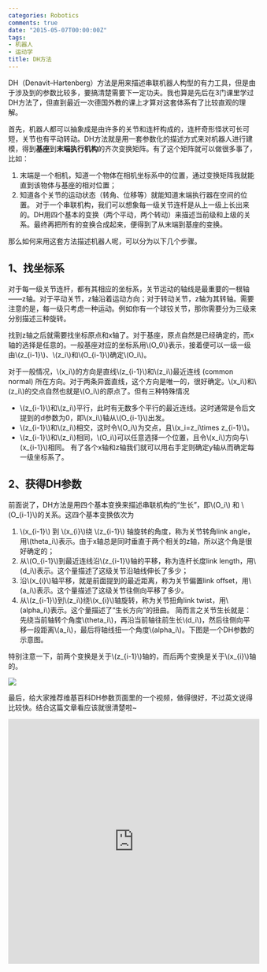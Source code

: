 ```yaml
---
categories: Robotics
comments: true
date: "2015-05-07T00:00:00Z"
tags:
- 机器人
- 运动学
title: DH方法
---
```


DH（Denavit–Hartenberg）方法是用来描述串联机器人构型的有力工具，但是由于涉及到的参数比较多，要搞清楚需要下一定功夫。我也算是先后在3门课里学过DH方法了，但直到最近一次德国外教的课上才算对这套体系有了比较直观的理解。

首先，机器人都可以抽象成是由许多的关节和连杆构成的，连杆奇形怪状可长可短，关节也有平动转动。DH方法就是用一套参数化的描述方式来对机器人进行建模，得到**基座**到**末端执行机构**的齐次变换矩阵。有了这个矩阵就可以做很多事了，比如：

1.  末端是一个相机，知道一个物体在相机坐标系中的位置，通过变换矩阵我就能直到该物体与基座的相对位置；
2.  知道各个关节的运动状态（转角、位移等）就能知道末端执行器在空间的位置。
对于一个串联机构，我们可以想象每一级关节连杆是从上一级上长出来的。DH用四个基本的变换（两个平动，两个转动）来描述当前级和上级的关系。最终再把所有的变换合成起来，便得到了从末端到基座的变换。

<!--more-->

那么如何来用这套方法描述机器人呢，可以分为以下几个步骤。

## 1、找坐标系

对于每一级关节连杆，都有其相应的坐标系，关节运动的轴线是最重要的一根轴——z轴。对于平动关节，z轴沿着运动方向；对于转动关节，z轴为其转轴。需要注意的是，每一级只考虑一种运动。例如你有一个球铰关节，那你需要分为三级来分别描述三种旋转。

找到z轴之后就需要找坐标原点和x轴了。对于基座，原点自然是已经确定的，而x轴的选择是任意的。一般基座对应的坐标系用\\(O_0\\)表示，接着便可以一级一级由\\(z_{i-1}\\)、\\(z_i\\)和\\(O_{i-1}\\)确定\\(O_i\\)。

对于一般情况，\\(x_i\\)的方向是直线\\(z_{i-1}\\)和\\(z_i\\)最近连线 (common normal) 所在方向。对于两条异面直线，这个方向是唯一的，很好确定。\\(x_i\\)和\\(z_i\\)的交点自然也就是\\(O_i\\)的原点了。但有三种特殊情况

*   \\(z_{i-1}\\)和\\(z_i\\)平行，此时有无数多个平行的最近连线。这时通常是令后文提到的d参数为0，即\\(x_i\\)轴从\\(O_{i-1}\\)出发。
*   \\(z_{i-1}\\)和\\(z_i\\)相交，这时令\\(O_i\\)为交点，且\\(x_i=z_i\times z_{i-1}\\)。
*   \\(z_{i-1}\\)和\\(z_i\\)相同，\\(O_i\\)可以任意选择一个位置，且令\\(x_i\\)方向与\\(x_{i-1}\\)相同。
有了各个x轴和z轴我们就可以用右手定则确定y轴从而确定每一级坐标系了。

## 2、获得DH参数

前面说了，DH方法是用四个基本变换来描述串联机构的“生长”，即\\(O_i\\) 和 \\(O_{i-1}\\)的关系。这四个基本变换依次为

1.  \\(x_{i-1}\\) 到 \\(x_{i}\\)绕 \\(z_{i-1}\\) 轴旋转的角度，称为关节转角link angle，用\\(theta_i\\)表示。由于x轴总是同时垂直于两个相关的z轴，所以这个角是很好确定的；
2.  从\\(O_{i-1}\\)到最近连线沿\\(z_{i-1}\\)轴的平移，称为连杆长度link length，用\\(d_i\\)表示。这个量描述了这级关节沿轴线伸长了多少；
3.  沿\\(x_{i}\\)轴平移，就是前面提到的最近距离，称为关节偏置link offset，用\\(a_i\\)表示。这个量描述了这级关节往侧向平移了多少。
4.  从\\(z_{i-1}\\)到\\(z_i\\)绕\\(x_{i}\\)轴旋转，称为关节扭角link twist，用\\(alpha_i\\)表示。这个量描述了“生长方向”的扭曲。
简而言之关节生长就是：先绕当前轴转个角度\\(theta_i\\)，再沿当前轴往前生长\\(d_i\\)，然后往侧向平移一段距离\\(a_i\\)，最后将轴线扭一个角度\\(alpha_i\\)。下图是一个DH参数的示意图。

特别注意一下，前两个变换是关于\\(z_{i-1}\\)轴的，而后两个变换是关于\\(x_{i}\\)轴的。

![](http://www.wuyuanhao.com/wp-content/uploads/2015/05/568px-Classic-DHparameters.png)

最后，给大家推荐维基百科DH参数页面里的一个视频，做得很好，不过英文说得比较快。结合这篇文章看应该就很清楚啦~

<iframe width="510" height="498" src="http://player.youku.com/embed/XMzIwNDg4MDA0" frameborder="0" allowfullscreen="allowfullscreen"></iframe>
